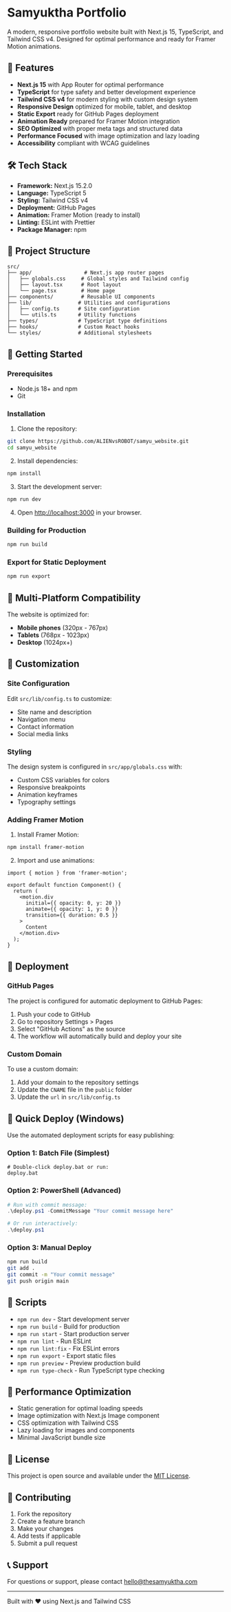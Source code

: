 # Samyuktha Portfolio

A modern, responsive portfolio website built with Next.js 15, TypeScript, and Tailwind CSS v4. Designed for optimal performance and ready for Framer Motion animations.

## 🚀 Features

- **Next.js 15** with App Router for optimal performance
- **TypeScript** for type safety and better development experience
- **Tailwind CSS v4** for modern styling with custom design system
- **Responsive Design** optimized for mobile, tablet, and desktop
- **Static Export** ready for GitHub Pages deployment
- **Animation Ready** prepared for Framer Motion integration
- **SEO Optimized** with proper meta tags and structured data
- **Performance Focused** with image optimization and lazy loading
- **Accessibility** compliant with WCAG guidelines

## 🛠️ Tech Stack

- **Framework:** Next.js 15.2.0
- **Language:** TypeScript 5
- **Styling:** Tailwind CSS v4
- **Deployment:** GitHub Pages
- **Animation:** Framer Motion (ready to install)
- **Linting:** ESLint with Prettier
- **Package Manager:** npm

## 📁 Project Structure

```
src/
├── app/                 # Next.js app router pages
│   ├── globals.css     # Global styles and Tailwind config
│   ├── layout.tsx      # Root layout
│   └── page.tsx        # Home page
├── components/         # Reusable UI components
├── lib/               # Utilities and configurations
│   ├── config.ts      # Site configuration
│   └── utils.ts       # Utility functions
├── types/             # TypeScript type definitions
├── hooks/             # Custom React hooks
└── styles/            # Additional stylesheets
```

## 🚀 Getting Started

### Prerequisites

- Node.js 18+ and npm
- Git

### Installation

1. Clone the repository:

```bash
git clone https://github.com/ALIENvsROBOT/samyu_website.git
cd samyu_website
```

2. Install dependencies:

```bash
npm install
```

3. Start the development server:

```bash
npm run dev
```

4. Open [http://localhost:3000](http://localhost:3000) in your browser.

### Building for Production

```bash
npm run build
```

### Export for Static Deployment

```bash
npm run export
```

## 📱 Multi-Platform Compatibility

The website is optimized for:

- **Mobile phones** (320px - 767px)
- **Tablets** (768px - 1023px)
- **Desktop** (1024px+)

## 🎨 Customization

### Site Configuration

Edit `src/lib/config.ts` to customize:

- Site name and description
- Navigation menu
- Contact information
- Social media links

### Styling

The design system is configured in `src/app/globals.css` with:

- Custom CSS variables for colors
- Responsive breakpoints
- Animation keyframes
- Typography settings

### Adding Framer Motion

1. Install Framer Motion:

```bash
npm install framer-motion
```

2. Import and use animations:

```tsx
import { motion } from 'framer-motion';

export default function Component() {
  return (
    <motion.div
      initial={{ opacity: 0, y: 20 }}
      animate={{ opacity: 1, y: 0 }}
      transition={{ duration: 0.5 }}
    >
      Content
    </motion.div>
  );
}
```

## 🚀 Deployment

### GitHub Pages

The project is configured for automatic deployment to GitHub Pages:

1. Push your code to GitHub
2. Go to repository Settings > Pages
3. Select "GitHub Actions" as the source
4. The workflow will automatically build and deploy your site

### Custom Domain

To use a custom domain:

1. Add your domain to the repository settings
2. Update the `CNAME` file in the `public` folder
3. Update the `url` in `src/lib/config.ts`

## 🚀 Quick Deploy (Windows)

Use the automated deployment scripts for easy publishing:

### **Option 1: Batch File (Simplest)**
```batch
# Double-click deploy.bat or run:
deploy.bat
```

### **Option 2: PowerShell (Advanced)**
```powershell
# Run with commit message:
.\deploy.ps1 -CommitMessage "Your commit message here"

# Or run interactively:
.\deploy.ps1
```

### **Option 3: Manual Deploy**
```bash
npm run build
git add .
git commit -m "Your commit message"
git push origin main
```

## 📝 Scripts

- `npm run dev` - Start development server
- `npm run build` - Build for production
- `npm run start` - Start production server
- `npm run lint` - Run ESLint
- `npm run lint:fix` - Fix ESLint errors
- `npm run export` - Export static files
- `npm run preview` - Preview production build
- `npm run type-check` - Run TypeScript type checking

## 🎯 Performance Optimization

- Static generation for optimal loading speeds
- Image optimization with Next.js Image component
- CSS optimization with Tailwind CSS
- Lazy loading for images and components
- Minimal JavaScript bundle size

## 📄 License

This project is open source and available under the [MIT License](LICENSE).

## 🤝 Contributing

1. Fork the repository
2. Create a feature branch
3. Make your changes
4. Add tests if applicable
5. Submit a pull request

## 📞 Support

For questions or support, please contact hello@thesamyuktha.com

---

Built with ❤️ using Next.js and Tailwind CSS
